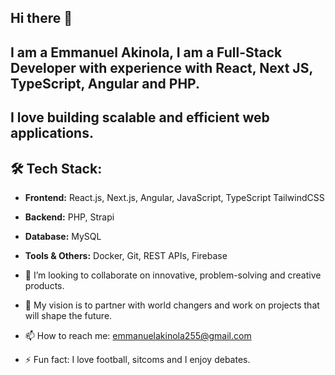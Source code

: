 ## Hi there 👋

<!--
**AkinolaEmmanuel/AkinolaEmmanuel** is a ✨ _special_ ✨ repository because its `README.md` (this file) appears on your GitHub profile.

Here are some ideas to get you started:
-->
## I am a Emmanuel Akinola, I am a Full-Stack Developer with experience with React, Next JS, TypeScript, Angular and PHP.
## I love building scalable and efficient web applications.


## 🛠 Tech Stack:
- **Frontend:** React.js, Next.js, Angular, JavaScript, TypeScript TailwindCSS
- **Backend:** PHP, Strapi
- **Database:** MySQL
- **Tools & Others:** Docker, Git, REST APIs, Firebase

  
- 👯 I’m looking to collaborate on innovative, problem-solving and creative products.
- 🤔 My vision is to partner with world changers and work on projects that will shape the future.
- 📫 How to reach me: emmanuelakinola255@gmail.com
- ⚡ Fun fact: I love football, sitcoms and I enjoy debates.
